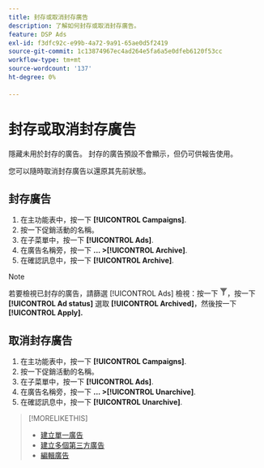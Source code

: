 ```yaml
---
title: 封存或取消封存廣告
description: 了解如何封存或取消封存廣告。
feature: DSP Ads
exl-id: f3dfc92c-e99b-4a72-9a91-65ae0d5f2419
source-git-commit: 1c13874967ec4ad264e5fa6a5e0dfeb6120f53cc
workflow-type: tm+mt
source-wordcount: '137'
ht-degree: 0%

---
```


# 封存或取消封存廣告

隱藏未用於封存的廣告。 封存的廣告預設不會顯示，但仍可供報告使用。

您可以隨時取消封存廣告以還原其先前狀態。

## 封存廣告

1. 在主功能表中，按一下 **[!UICONTROL Campaigns]**.
1. 按一下促銷活動的名稱。
1. 在子菜單中，按一下 **[!UICONTROL Ads]**.
1. 在廣告名稱旁，按一下  **... >[!UICONTROL Archive]**.
1. 在確認訊息中，按一下 **[!UICONTROL Archive]**.

>[!NOTE]
>
>若要檢視已封存的廣告，請篩選 [!UICONTROL Ads] 檢視：按一下 ![[!UICONTROL Filter] 按鈕](/help/dsp/assets/filter.png)，按一下 **[!UICONTROL Ad status]** 選取 **[!UICONTROL Archived]**，然後按一下 **[!UICONTROL Apply].**

## 取消封存廣告

1. 在主功能表中，按一下 **[!UICONTROL Campaigns]**.
1. 按一下促銷活動的名稱。
1. 在子菜單中，按一下 **[!UICONTROL Ads]**.
1. 在廣告名稱旁，按一下  **... >[!UICONTROL Unarchive]**.
1. 在確認訊息中，按一下 **[!UICONTROL Unarchive]**.

>[!MORELIKETHIS]
>
>* [建立單一廣告](ad-create.md)
>* [建立多個第三方廣告](ad-create-multiple.md)
>* [編輯廣告](ad-edit.md)

